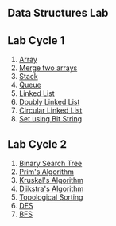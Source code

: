 Data Structures Lab 
-------------------------
Lab Cycle 1
------------
1.	[Array](array.c)
2.	[Merge two arrays](merge.c)
3.	[Stack](sll.c)
4.	[Queue](qll.c)
5.	[Linked List](ll.c)
6.	[Doubly Linked List](dll.c)
7.	[Circular Linked List](cll.c)
8.	[Set using Bit String](bitstring.c)

Lab Cycle 2
---------------
1.	[Binary Search Tree](bst.c)
2.	[Prim's Algorithm](prims.c)
3.	[Kruskal's Algorithm](kruskal.c)
4.	[Djikstra's Algorithm]()
5.	[Topological Sorting](topologicalsort.c)
6.	[DFS](DFS.c)
7.	[BFS](BFS.c)
